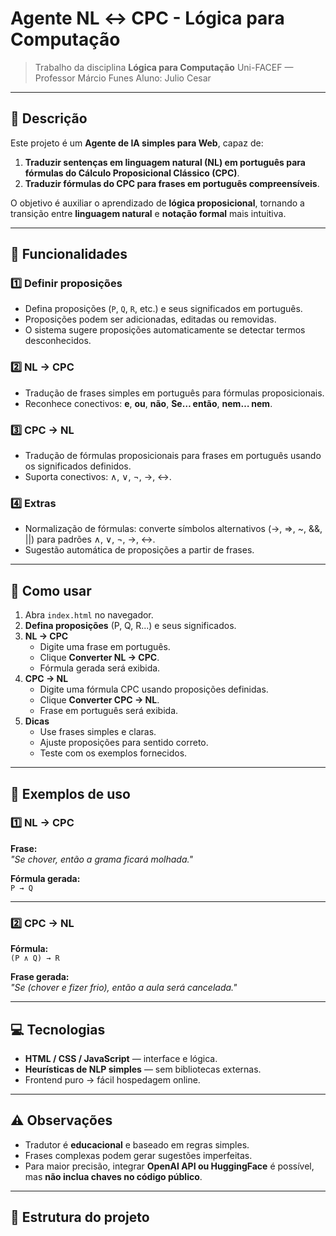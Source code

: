 # Agente NL ↔ CPC - Lógica para Computação

> Trabalho da disciplina **Lógica para Computação**
> Uni-FACEF — Professor Márcio Funes
> Aluno: Julio Cesar

---
## 📝 Descrição

Este projeto é um **Agente de IA simples para Web**, capaz de:

1. **Traduzir sentenças em linguagem natural (NL) em português para fórmulas do Cálculo Proposicional Clássico (CPC)**.
2. **Traduzir fórmulas do CPC para frases em português compreensíveis**.

O objetivo é auxiliar o aprendizado de **lógica proposicional**, tornando a transição entre **linguagem natural** e **notação formal** mais intuitiva.

---

## 🎯 Funcionalidades

### 1️⃣ Definir proposições
- Defina proposições (`P`, `Q`, `R`, etc.) e seus significados em português.
- Proposições podem ser adicionadas, editadas ou removidas.
- O sistema sugere proposições automaticamente se detectar termos desconhecidos.

### 2️⃣ NL → CPC
- Tradução de frases simples em português para fórmulas proposicionais.
- Reconhece conectivos: **e**, **ou**, **não**, **Se… então**, **nem… nem**.

### 3️⃣ CPC → NL
- Tradução de fórmulas proposicionais para frases em português usando os significados definidos.
- Suporta conectivos: ∧, ∨, ¬, →, ↔.

### 4️⃣ Extras
- Normalização de fórmulas: converte símbolos alternativos (->, =>, ~, &&, ||) para padrões ∧, ∨, ¬, →, ↔.
- Sugestão automática de proposições a partir de frases.

---

## 📌 Como usar

1. Abra `index.html` no navegador.
2. **Defina proposições** (P, Q, R...) e seus significados.
3. **NL → CPC**
   - Digite uma frase em português.
   - Clique **Converter NL → CPC**.
   - Fórmula gerada será exibida.
4. **CPC → NL**
   - Digite uma fórmula CPC usando proposições definidas.
   - Clique **Converter CPC → NL**.
   - Frase em português será exibida.
5. **Dicas**
   - Use frases simples e claras.
   - Ajuste proposições para sentido correto.
   - Teste com os exemplos fornecidos.

---

## 🧩 Exemplos de uso

### 1️⃣ NL → CPC

**Frase:**  
*"Se chover, então a grama ficará molhada."*

**Fórmula gerada:**  
`P → Q`

---

### 2️⃣ CPC → NL

**Fórmula:**  
`(P ∧ Q) → R`

**Frase gerada:**  
*"Se (chover e fizer frio), então a aula será cancelada."*

---

## 💻 Tecnologias

- **HTML / CSS / JavaScript** — interface e lógica.
- **Heurísticas de NLP simples** — sem bibliotecas externas.
- Frontend puro → fácil hospedagem online.

---

## ⚠️ Observações

- Tradutor é **educacional** e baseado em regras simples.
- Frases complexas podem gerar sugestões imperfeitas.
- Para maior precisão, integrar **OpenAI API ou HuggingFace** é possível, mas **não inclua chaves no código público**.

---

## 📂 Estrutura do projeto
